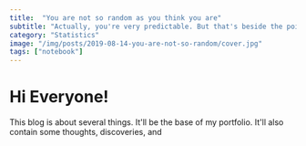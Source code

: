```yaml
---
title:  "You are not so random as you think you are"
subtitle: "Actually, you're very predictable. But that's beside the point"
category: "Statistics"
image: "/img/posts/2019-08-14-you-are-not-so-random/cover.jpg"
tags: ["notebook"]
---
```


# Hi Everyone!
This blog is about several things. It'll be the base of my portfolio. It'll also contain some thoughts, discoveries, and 

